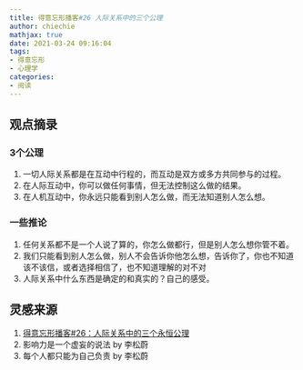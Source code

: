 ```yaml
---
title: 得意忘形播客#26 人际关系中的三个公理
author: chiechie
mathjax: true
date: 2021-03-24 09:16:04
tags:
- 得意忘形
- 心理学
categories:
- 阅读
---
```



## 观点摘录

### 3个公理

1. 一切人际关系都是在互动中行程的，而互动是双方或多方共同参与的过程。
2. 在人际互动中，你可以做任何事情，但无法控制这么做的结果。
2. 在人机互动中，你永远只能看到别人怎么做，而无法知道别人怎么想。


### 一些推论

1. 任何关系都不是一个人说了算的，你怎么做都行，但是别人怎么想你管不着。
2. 我们只能看到别人怎么做，别人不会告诉你他怎么想，告诉你了，你也不知道该不该信，或者选择相信了，也不知道理解的对不对
3. 人际关系中什么东西是确定的和真实的？自己的感受。



## 灵感来源

1. [得意忘形播客#26：人际关系中的三个永恒公理](https://podcasts.apple.com/cn/podcast/%E5%BE%97%E6%84%8F%E5%BF%98%E5%BD%A2%E6%92%AD%E5%AE%A2/id1200767928?i=1000390381517)
2. 影响力是一个虚妄的说法 by 李松蔚
3. 每个人都只能为自己负责 by 李松蔚